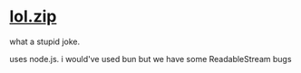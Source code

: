 # [lol.zip](https://lol.zip)

what a stupid joke.

uses node.js. i would've used bun but we have some ReadableStream bugs
